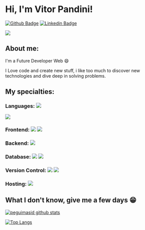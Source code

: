 
# Hi, I'm Vitor Pandini!

[![Github Badge](https://img.shields.io/badge/-Github-000?style=flat-square&logo=Github&logoColor=white&link=https://github.com/VitorPandini)](https://github.com/VitorPandini)
[![Linkedin Badge](https://img.shields.io/badge/-LinkedIn-blue?style=flat-square&logo=Linkedin&logoColor=white&link=https://www.linkedin.com/in/pandiniovitor/)](https://www.linkedin.com/in/pandiniovitor/)

<div align="left">
  <a href="mailto:valvespandini@gmail.com"><img src="https://camo.githubusercontent.com/571384769c09e0c66b45e39b5be70f68f552db3e2b2311bc2064f0d4a9f5983b/68747470733a2f2f696d672e736869656c64732e696f2f62616467652f476d61696c2d4431343833363f7374796c653d666f722d7468652d6261646765266c6f676f3d676d61696c266c6f676f436f6c6f723d7768697465" data-canonical-src="https://img.shields.io/badge/Gmail-D14836?style=for-the-badge&logo=gmail&logoColor=white" style="max-width:100%;"></a>

## About me:

I'm a Future Developer Web :smile:

I Love code and create new stuff, i like too much to discover new technologies and dive deep in solving problems.

## My specialties:

### Languages: <img src="https://img.shields.io/badge/Python-FFD43B?style=for-the-badge&logo=python&logoColor=blue"/>
<img src="https://img.shields.io/badge/PHP-777BB4?style=for-the-badge&logo=php&logoColor=white"/> 


### Frontend: <img src="https://img.shields.io/badge/html5%20-%23E34F26.svg?&style=for-the-badge&logo=html5&logoColor=white"/> <img src="https://img.shields.io/badge/css3%20-%231572B6.svg?&style=for-the-badge&logo=css3&logoColor=white"/> 


### Backend: <img src="https://img.shields.io/badge/Django-092E20?style=for-the-badge&logo=django&logoColor=green"/> 

### Database: <img src ="https://img.shields.io/badge/postgres-%23316192.svg?&style=for-the-badge&logo=postgresql&logoColor=white"/> <img src ="https://img.shields.io/badge/sqlite-%2307405e.svg?&style=for-the-badge&logo=sqlite&logoColor=white"/> 


### Version Control: <img src="https://img.shields.io/badge/git%20-F05032.svg?&style=for-the-badge&logo=git&logoColor=white"/> <img src="https://img.shields.io/badge/github%20-%23121011.svg?&style=for-the-badge&logo=github&logoColor=white"/> 


### Hosting: <img src="https://img.shields.io/badge/heroku%20-%23430098.svg?&style=for-the-badge&logo=heroku&logoColor=white"/> 



## What I don't know, give me a few days 😁

[![peguimasid github stats](https://github-readme-stats.vercel.app/api?username=VitorPandini&show_icons=true&title_color=fff&icon_color=37aaff&text_color=f8f8f2&bg_color=171c24&count_private=true)](https://github.com/VitorPandini)

[![Top Langs](https://github-readme-stats.vercel.app/api/top-langs/?username=VitorPandini&layout=compact&title_color=fff&text_color=f8f8f2&hide=java&bg_color=171c24)](https://github.com/VitorPandini)



